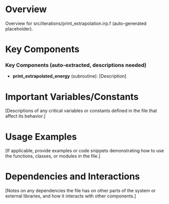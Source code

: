 # Overview

Overview for src/iterations/print_extrapolation.irp.f (auto-generated placeholder).

# Key Components

### Key Components (auto-extracted, descriptions needed)
- **print_extrapolated_energy** (subroutine): [Description]

# Important Variables/Constants

[Descriptions of any critical variables or constants defined in the file that affect its behavior.]

# Usage Examples

[If applicable, provide examples or code snippets demonstrating how to use the functions, classes, or modules in the file.]

# Dependencies and Interactions

[Notes on any dependencies the file has on other parts of the system or external libraries, and how it interacts with other components.]

